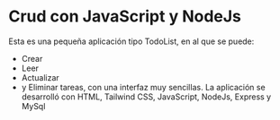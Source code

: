 # Crud con JavaScript y NodeJs
Esta es una pequeña aplicación tipo TodoList, en al que se puede:
- Crear 
- Leer
- Actualizar
- y Eliminar tareas, con una interfaz muy sencillas.
La aplicación se desarrolló con HTML, Tailwind CSS, JavaScript, NodeJs, Express y MySql
